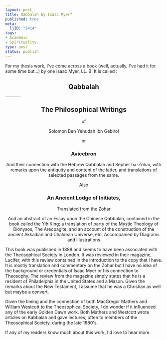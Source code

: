 ```yaml
--- 
layout: post
title: Qabbalah by Isaac Myer?
published: true
meta: 
  ljID: "2414"
tags: 
- Academic
- Spirituality
type: post
status: publish
---
```

For my thesis work, I've come across a book (well, actually, I've had it for some time but...) by one Isaac Myer, LL. B. It is called :
<h2 align="center">Qabbalah</h2>
<hr width="10%" />
<h2 align="center">The Philosophical Writings</h2>
<p align="center">of</p>
<p align="center">Solomon Ben Yehudah Ibn Gebirol</p>
<p align="center">or</p>

<h3 align="center">Avicebron</h3>
<p align="center">And their connection with the Hebrew Qabbalah and Sepher ha-Zohar, with remarks upon the antiquity and content of the latter, and translations of selected passages from the same.</p>
<p align="center">Also</p>

<h3 align="center">An Ancient Lodge of Initiates,</h3>
<p align="center">Translated from the Zohar</p>
<p align="center">And an abstract of an Essay upon the Chinese Qabbalah, contained in the book called the Yih King; a translation of party of the Mystic Theology of Dionysos, The Areopagite; and an account of the construction of the ancient Akkadian and Chaldean Universe, etc. Accompanied by Diagrams and Illustrations</p>
<p align="left">This book was published in 1888 and seems to have been associated with the Theosophical Society in London. It was reviewed in their magazine, Lucifer, with this review contained in the introduction to the copy that I have.  It is mostly translation and commentary on the Zohar but I have no idea of the background or credentials of Isaac Myer or his connection to Theosophy. The review from the magazine simply states that he is a resident of Philadelphia in the United States and a Mason. Given the remarks about the New Testament, I assume that he was a Christian as well but maybe a convert.</p>
<p align="left"> Given the timing and the connection of both MacGregor Mathers and William Westcott to the Theosophical Society, I do wonder if it influenced any of the early Golden Dawn work. Both Mathers and Westcott wrote articles on Kabbalah and gave lectures, often to members of the Theosophical Society, during the late 1880's.</p>
<p align="left">If any of my readers know much about this work, I'd love to hear more.</p>

